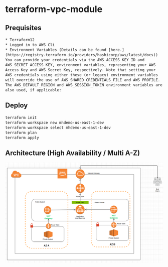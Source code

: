 # terraform-vpc-module

## Prequisites
    * Terraform12
    * Logged in to AWS Cli
    * Environment Variables (Details can be found [here.](https://registry.terraform.io/providers/hashicorp/aws/latest/docs))
    You can provide your credentials via the AWS_ACCESS_KEY_ID and AWS_SECRET_ACCESS_KEY, environment variables, representing your AWS Access Key and AWS Secret Key, respectively. Note that setting your AWS credentials using either these (or legacy) environment variables will override the use of AWS_SHARED_CREDENTIALS_FILE and AWS_PROFILE. The AWS_DEFAULT_REGION and AWS_SESSION_TOKEN environment variables are also used, if applicable:


## Deploy
```
terraform init
terraform workspace new mhdemo-us-east-1-dev
terraform workspace select mhdemo-us-east-1-dev
terraform plan
terraform apply
```

## Architecture (High Availability / Multi A-Z)

![Assignment Architecture](./mastercard_architecture.PNG)